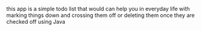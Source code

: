 this app is a simple todo list that would can help you in everyday life with marking things down and crossing them off or deleting them once they are checked off using Java